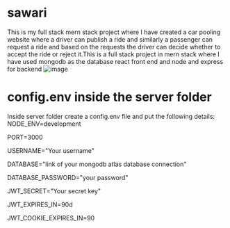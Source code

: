 # sawari

This is my full stack mern stack project where I have created a car pooling website where a driver can publish a ride and similarly a passenger can request a ride and based on the requests the driver can decide whether to accept the ride or reject it.This is a full stack project in mern stack where I have used mongodb as the database react front end and node and express for backend
![image](https://github.com/pranavraikar01/sawari-pranav/assets/114228628/bcdf9365-b29c-4d7e-a072-e8ce9a32297b)

# config.env inside the server folder

Inside server folder create a config.env file and put the following details:
NODE_ENV=development

PORT=3000

USERNAME="Your username"

DATABASE="link of your mongodb atlas database connection"

DATABASE_PASSWORD="your password"

JWT_SECRET="Your secret key"

JWT_EXPIRES_IN=90d

JWT_COOKIE_EXPIRES_IN=90
